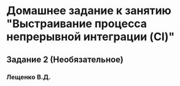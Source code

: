 # Домашнее задание к занятию "Выстраивание процесса непрерывной интеграции (CI)"
## Задание 2 (Необязательное)
### Лещенко В.Д.
